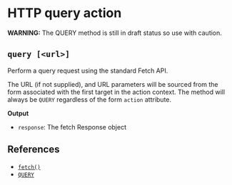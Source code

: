 # HTTP query action

**WARNING:** The QUERY method is still in draft status so use with caution.

## `query [<url>]`

Perform a query request using the standard Fetch API.

The URL (if not supplied), and URL parameters will be sourced from the form
associated with the first target in the action context. The method will always
be `QUERY` regardless of the form `action` attribute.

**Output**

- `response`: The fetch Response object

## References

- [`fetch()`](https://developer.mozilla.org/docs/Web/API/Window/fetch)
- [`QUERY`](https://httpwg.org/http-extensions/draft-ietf-httpbis-safe-method-w-body.html)
